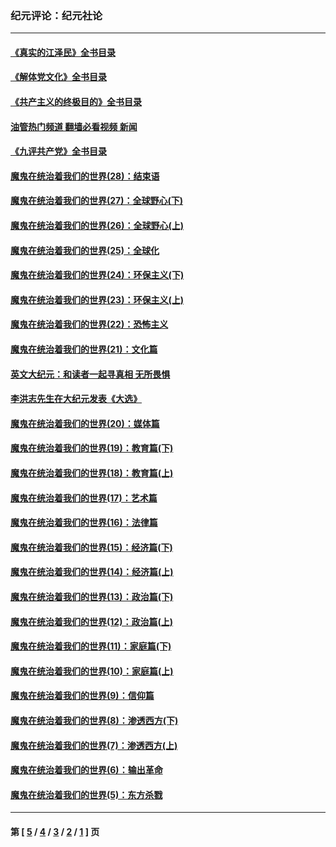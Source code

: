 ### 纪元评论：纪元社论
---
#### [《真实的江泽民》全书目录](../../pages/nsc422/n13721399.md?11200330) 
#### [《解体党文化》全书目录](../../pages/nsc422/n13721157.md?11200330) 
#### [《共产主义的终极目的》全书目录](../../pages/nsc422/n13721048.md?11200330) 
#### [油管热门频道 翻墙必看视频 新闻](ok?11200330)
#### [《九评共产党》全书目录](../../pages/nsc422/n13708085.md?11200330) 
#### [魔鬼在统治着我们的世界(28)：结束语](../../pages/nsc422/n10936246.md?11200330) 
#### [魔鬼在统治着我们的世界(27)：全球野心(下)](../../pages/nsc422/n10928319.md?11200330) 
#### [魔鬼在统治着我们的世界(26)：全球野心(上)](../../pages/nsc422/n10900318.md?11200330) 
#### [魔鬼在统治着我们的世界(25)：全球化](../../pages/nsc422/n10788205.md?11200330) 
#### [魔鬼在统治着我们的世界(24)：环保主义(下)](../../pages/nsc422/n10695307.md?11200330) 
#### [魔鬼在统治着我们的世界(23)：环保主义(上)](../../pages/nsc422/n10688613.md?11200330) 
#### [魔鬼在统治着我们的世界(22)：恐怖主义](../../pages/nsc422/n10614727.md?11200330) 
#### [魔鬼在统治着我们的世界(21)：文化篇](../../pages/nsc422/n10597706.md?11200330) 
#### [英文大纪元：和读者一起寻真相 无所畏惧](../../pages/nsc422/n12542027.md?11200330) 
#### [李洪志先生在大纪元发表《大选》](../../pages/nsc422/n12534746.md?11200330) 
#### [魔鬼在统治着我们的世界(20)：媒体篇](../../pages/nsc422/n10586579.md?11200330) 
#### [魔鬼在统治着我们的世界(19)：教育篇(下)](../../pages/nsc422/n10564808.md?11200330) 
#### [魔鬼在统治着我们的世界(18)：教育篇(上)](../../pages/nsc422/n10526970.md?11200330) 
#### [魔鬼在统治着我们的世界(17)：艺术篇](../../pages/nsc422/n10499093.md?11200330) 
#### [魔鬼在统治着我们的世界(16)：法律篇](../../pages/nsc422/n10485969.md?11200330) 
#### [魔鬼在统治着我们的世界(15)：经济篇(下)](../../pages/nsc422/n10469975.md?11200330) 
#### [魔鬼在统治着我们的世界(14)：经济篇(上)](../../pages/nsc422/n10457370.md?11200330) 
#### [魔鬼在统治着我们的世界(13)：政治篇(下)](../../pages/nsc422/n10448270.md?11200330) 
#### [魔鬼在统治着我们的世界(12)：政治篇(上)](../../pages/nsc422/n10444576.md?11200330) 
#### [魔鬼在统治着我们的世界(11)：家庭篇(下)](../../pages/nsc422/n10440961.md?11200330) 
#### [魔鬼在统治着我们的世界(10)：家庭篇(上)](../../pages/nsc422/n10435448.md?11200330) 
#### [魔鬼在统治着我们的世界(9)：信仰篇](../../pages/nsc422/n10432159.md?11200330) 
#### [魔鬼在统治着我们的世界(8)：渗透西方(下)](../../pages/nsc422/n10429603.md?11200330) 
#### [魔鬼在统治着我们的世界(7)：渗透西方(上)](../../pages/nsc422/n10426013.md?11200330) 
#### [魔鬼在统治着我们的世界(6)：输出革命](../../pages/nsc422/n10421536.md?11200330) 
#### [魔鬼在统治着我们的世界(5)：东方杀戮](../../pages/nsc422/n10417707.md?11200330) 

---
#### 第 [ [5](./5.md?11200330) / [4](./4.md?11200330) / [3](./3.md?11200330) / [2](./2.md?11200330) / [1](./1.md?11200330) ] 页

